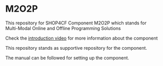 # M2O2P

This repository for SHOP4CF Component M2O2P which stands for  
Multi-Modal Online and Offline Programming Solutions  

Check the [introduction video](www.youtube.com) for more information about the component  

This repository stands as supportive repository for the component.  

The manual can be followed for setting up the component.

